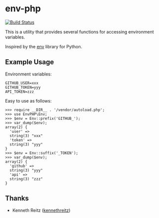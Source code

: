 env-php
=======

[![Build Status](https://travis-ci.org/r3n0e0/env-php.svg?branch=master)](https://travis-ci.org/r3n0e0/env-php)

This is a utility that provides several functions for accessing environment variables.

Inspired by the [env](https://github.com/kennethreitz/env) library for Python.

Example Usage
-------------

Environment variables:

```
GITHUB_USER=xxx
GITHUB_TOKEN=yyy
API_TOKEN=zzz
```

Easy to use as follows:

```
>>> require __DIR__ . '/vendor/autoload.php';
>>> use EnvPHP\Env;
>>> $env = Env::prefix('GITHUB_');
>>> var_dump($env);
array(2) {
  'user' =>
  string(3) "xxx"
  'token' =>
  string(3) "yyy"
}
>>> $env = Env::suffix('_TOKEN');
>>> var_dump($env);
array(2) {
  'github' =>
  string(3) "yyy"
  'api' =>
  string(3) "zzz"
}
```

Thanks
------

- Kenneth Reitz ([kennethreitz](https://github.com/kennethreitz))
